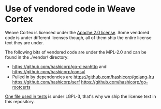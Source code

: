 # Use of vendored code in Weave Cortex

Weave Cortex is licensed under the [Apache 2.0 license](LICENSE).
Some vendored code is under different licenses though, all of them ship the
entire license text they are under.

The following bits of vendored code are under the MPL-2.0 and can be found
in the ./vendor/ directory:

- https://github.com/hashicorp/go-cleanhttp and
  https://github.com/hashicorp/consul
- Pulled in by dependencies are
  https://github.com/hashicorp/golang-lru
  https://github.com/hashicorp/serf
  https://github.com/hashicorp/go-rootcerts

[One file used in tests](COPYING.LGPL-3) is under LGPL-3, that's why we ship
the license text in this repository.
